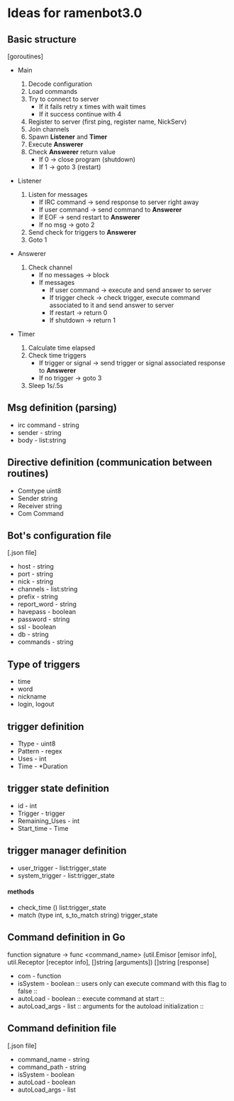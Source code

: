 # Ideas for ramenbot3.0

## Basic structure
[goroutines]

+ Main
    1. Decode configuration
    2. Load commands
    3. Try to connect to server
        - If it fails retry x times with wait times
        - If it success continue with 4
    4. Register to server (first ping, register name, NickServ)
    5. Join channels
    6. Spawn **Listener** and **Timer**
    7. Execute **Answerer**
    8. Check **Answerer** return value
        - If 0 -> close program (shutdown)
        - If 1 -> goto 3 (restart)

+ Listener
    1. Listen for messages
        - If IRC command -> send response to server right away
        - If user command -> send command to **Answerer**
        - If EOF -> send restart to **Answerer**
        - If no msg -> goto 2
    2. Send check for triggers to **Answerer**
    3. Goto 1

+ Answerer
    1. Check channel
        - If no messages -> block
        - If messages
            + If user command -> execute and send answer to server
            + If trigger check -> check trigger, execute command associated to it and send answer to server
            + If restart -> return 0
            + If shutdown -> return 1

+ Timer
    1. Calculate time elapsed
    2. Check time triggers
        - If trigger or signal -> send trigger or signal associated response to **Answerer**
        - If no trigger -> goto 3
    3. Sleep 1s/.5s

## Msg definition (parsing)
* irc command - string
* sender - string 
* body - list:string

## Directive definition (communication between routines)
* Comtype uint8
* Sender string
* Receiver string
* Com Command

## Bot's configuration file
[.json file]

* host - string
* port - string
* nick - string
* channels - list:string
* prefix - string
* report_word - string
* havepass - boolean
* password - string
* ssl - boolean
* db - string
* commands - string

## Type of triggers
+ time
+ word
+ nickname
+ login, logout

## trigger definition
* Ttype - uint8
* Pattern - regex
* Uses - int
* Time - *Duration

## trigger state definition
* id - int
* Trigger - trigger
* Remaining_Uses - int
* Start_time - Time

## trigger manager definition
* user_trigger - list:trigger_state
* system_trigger - list:trigger_state

#### methods
+ check_time () list:trigger_state
+ match (type int, s_to_match string) trigger_state

## Command definition in Go
function signature -> func <command_name> (util.Emisor \[emisor info\], util.Receptor \[receptor info\], []string \[arguments\]) []string \[response\]

* com - function
* isSystem - boolean :: users only can execute command with this flag to false ::
* autoLoad - boolean :: execute command at start ::
* autoLoad_args - list :: arguments for the autoload initialization ::

## Command definition file
[.json file]

* command_name - string
* command_path - string
* isSystem - boolean
* autoLoad - boolean
* autoLoad_args - list
